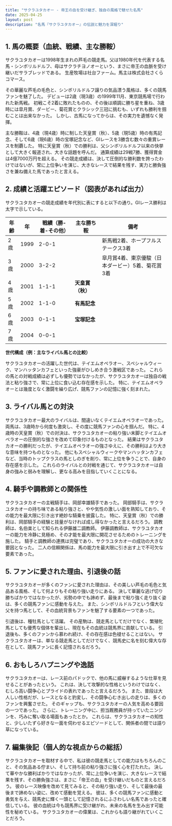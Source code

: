 ```yaml
---
title: "サクラユタカオー - 帝王の血を受け継ぎ、独自の風格で魅せた名馬"
date: 2025-04-25
layout: post
description: "名馬『サクラユタカオー』の伝説と魅力を深堀り"
---
```


## 1. 馬の概要（血統、戦績、主な勝鞍）

サクラユタカオーは1998年生まれの芦毛の競走馬。父は1980年代を代表する名馬・シンボリルドルフ、母はサクラチヨノオーという、まさに帝王の血脈を受け継いだサラブレッドである。  生産牧場は社台ファーム。馬主は株式会社さくらコマース。

その華麗な芦毛の毛色と、シンボリルドルフ譲りの気品漂う風格は、多くの競馬ファンを魅了した。  デビューは2歳（現3歳）の1999年11月、東京競馬場で行われた新馬戦。  初戦こそ2着に敗れたものの、その後は順調に勝ち星を重ね、3歳時には皐月賞、ダービー、菊花賞とクラシック三冠に挑むも、いずれも勝利を掴むことは出来なかった。 しかし、古馬になってからは、その実力を遺憾なく発揮。

主な勝鞍は、4歳（現4歳）時に制した天皇賞（秋）、5歳（現5歳）時の有馬記念、そして6歳（現6歳）時の宝塚記念など、GIレースを3勝含む数々の重賞レースを制覇した。  特に天皇賞（秋）での勝利は、父シンボリルドルフ以来の快挙として大きく報道され、大きな話題を呼んだ。  通算成績は29戦7勝、獲得賞金は4億7000万円を超える。  その競走成績は、決して圧倒的な勝利数を誇ったわけではないが、常に上位争いを演じ、大きなレースで結果を残す、実力と勝負強さを兼ね備えた馬であったと言える。


## 2. 成績と活躍エピソード（図表があれば出力）

サクラユタカオーの競走成績を年代別に表にすると以下の通り。GIレース勝利は太字で示している。

| 年齢 | 年 | 戦績（勝-着-その他）| 主な勝ち鞍 | 備考 |
|---|---|---|---|---|
| 2歳 | 1999 | 2-0-1 |  | 新馬戦2着、ホープフルステークス3着 |
| 3歳 | 2000 | 3-2-2 |  |皐月賞4着、東京優駿（日本ダービー）5着、菊花賞3着 |
| 4歳 | 2001 | 1-1-1 | **天皇賞（秋）** |  |
| 5歳 | 2002 | 1-1-0 | **有馬記念** |  |
| 6歳 | 2003 | 0-1-1 | **宝塚記念** |  |
| 7歳 | 2004 | 0-0-1 |  |  |


**世代構成（例：主なライバル馬との比較）**

サクラユタカオーの活躍した世代は、テイエムオペラオー、スペシャルウィーク、マンハッタンカフェといった強豪がひしめき合う激戦区であった。  これらの馬との対戦成績は必ずしも優勢ではなかったが、サクラユタカオーは独自の戦法と粘り強さで、常に上位に食い込む存在感を示した。  特に、テイエムオペラオーとは幾度となく激闘を繰り広げ、競馬ファンの記憶に強く刻まれた。


## 3. ライバル馬との対決

サクラユタカオー最大のライバルは、間違いなくテイエムオペラオーであった。  両馬は、3歳時から何度も激突し、その度に競馬ファンの心を掴んだ。  特に、4歳時の天皇賞（秋）での対決は、サクラユタカオーの粘り強い末脚とテイエムオペラオーの圧倒的な強さを改めて印象付けるものとなった。  結果はサクラユタカオーの勝利だったが、テイエムオペラオーの強さゆえに、その勝利はより大きな意味を持つものとなった。  他にもスペシャルウィークやマンハッタンカフェなど、当時のトップクラスの馬としのぎを削り、常に上位を争うことで、自身の存在感を示した。  これらのライバルとの対戦を通じて、サクラユタカオーは自身の強みと弱みを理解し、更なる高みを目指していくことになる。


## 4. 騎手や調教師との関係性

サクラユタカオーの主戦騎手は、岡部幸雄騎手であった。  岡部騎手は、サクラユタカオーの持ち味である粘り強さと、やや気性の激しい面を熟知しており、その能力を最大限に引き出す絶妙な騎乗を披露した。  特に、天皇賞（秋）での勝利は、岡部騎手の経験と技量がなければ成し得なかったと言えるだろう。  調教師は、名伯楽として知られる伊藤雄二調教師。  伊藤調教師は、サクラユタカオーの能力を冷静に見極め、その才能を最大限に開花させるためのトレーニングを施した。  騎手と調教師の連携は完璧であり、サクラユタカオーの成功の大きな要因となった。  二人の信頼関係は、馬の能力を最大限に引き出す上で不可欠な要素であった。


## 5. ファンに愛された理由、引退後の話

サクラユタカオーが多くのファンに愛された理由は、その美しい芦毛の毛色と気品ある風格、そして何よりもその粘り強い走りにある。  決して華麗な逃げ切り勝ちばかりではなかったが、劣勢の中でも諦めず、最後まで粘り強く走り抜く姿は、多くの競馬ファンに感動を与えた。  また、シンボリルドルフという偉大な父を持つ馬として、その血統背景もファンを魅了する要素の一つであった。

引退後は、種牡馬として活躍。  その産駒は、競走馬としてだけでなく、繁殖牝馬としても優秀な個体を輩出し、現在もその血統は競馬界に貢献している。  引退後も、多くのファンから慕われ続け、その存在感は色褪せることはない。  サクラユタカオーは、単なる競走馬としてだけでなく、競馬史に名を刻む偉大な存在として、競馬ファンに長く記憶されるだろう。


## 6. おもしろハプニングや逸話

サクラユタカオーは、レース前のパドックで、他の馬に威嚇するような仕草を見せることがあったという。  これは、決して攻撃的な性格というわけではなく、むしろ高い闘争心とプライドの表れであったと言えるだろう。  また、普段は大人しい性格だが、レースとなると豹変し、その闘争心むき出しの走りは、多くのファンを興奮させた。  そのギャップも、サクラユタカオーの人気を高める要因の一つであった。  さらに、トレーニング中に、担当厩務員が持っていたニンジンを、巧みに奪い取る場面もあったとか。  これらは、サクラユタカオーの知性と、少しいたずら好きな一面を伺わせるエピソードとして、関係者の間では語り草になっている。


## 7. 編集後記（個人的な視点からの総括）

サクラユタカオーを取材する中で、私は彼の競走馬としての能力はもちろんのこと、その気品ある佇まい、そして持ち前の粘り強さに強く心を打たれた。  決して華やかな勝利ばかりではなかったが、常に上位争いを演じ、大きなレースで結果を残す、その勝負強さは、まさに「帝王の血」を受け継いだものと言えるだろう。  彼のレース映像を改めて見てみると、その粘り強い走り、そして最後の最後まで諦めない姿に、改めて感動を覚える。  彼は、多くの競馬ファンに感動と勇気を与え、競馬史に輝く一頭として記憶されるにふさわしい名馬であったと確信している。  彼の血統は今も競馬界に受け継がれ、未来の名馬を生み出す可能性を秘めている。  サクラユタカオーの偉業は、これからも語り継がれていくことだろう。
